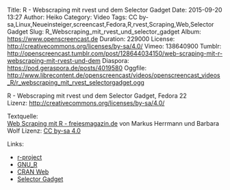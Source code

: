 Title: R - Webscraping mit rvest und dem Selector Gadget
Date: 2015-09-20 13:27
Author: Heiko
Category: Video
Tags: CC by-sa,Linux,Neueinsteiger,screencast,Fedora,R,rvest,Scraping,Web,Selector Gadget
Slug: R_Webscraping_mit_rvest_und_selector_gadget
Album: https://www.openscreencast.de
Duration: 229000
License: http://creativecommons.org/licenses/by-sa/4.0/
Vimeo: 138640900
Tumblr: http://openscreencast.tumblr.com/post/128644034150/web-scraping-mit-r-webscraping-mit-rvest-und-dem
Diaspora: https://pod.geraspora.de/posts/4019580
Oggfile: http://www.librecontent.de/openscreencast/videos/openscreencast_videos_R/r_webscraping_mit_rvest_selectorgadget.ogg

R - Webscraping mit rvest und dem Selector Gadget, Fedora 22  
Lizenz: <http://creativecommons.org/licenses/by-sa/4.0/>  
  
Textquelle:  
[Web Scraping mit R -
freiesmagazin.de](http://freiesmagazin.de/mobil/freiesMagazin-2015-08-bilder.html#fm_15_08_webscraping)
von Markus Herrmann und Barbara Wolf Lizenz: [CC by-sa
4.0](http://creativecommons.org/licenses/by-sa/4.0/)

Links:

  * [r-project](http://www.r-project.org/ "Link zu r-project.org/")
  * [GNU_R](http://de.wikibooks.org/wiki/GNU_R "Link zu de.wikibooks.org")
  * [CRAN Web](http://cran.r-project.org/web/views/WebTechnologies.html "Link zu r-project.org")
  * [Selector Gadget](https://cran.r-project.org/web/packages/rvest/vignettes/selectorgadget.html "Link zu r-project.org")

